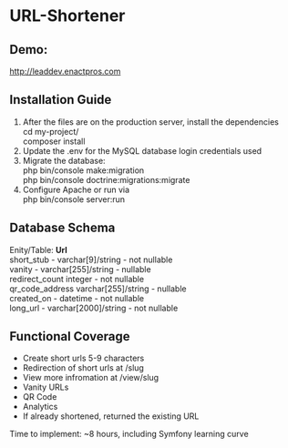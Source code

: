 # URL-Shortener

## Demo:
http://leaddev.enactpros.com

## Installation Guide
1. After the files are on the production server, install the dependencies <br>
cd my-project/  <br>
composer install <br>
2. Update the .env for the MySQL database login credentials used
3. Migrate the database:  <br>
 php bin/console make:migration <br>
 php bin/console doctrine:migrations:migrate <br>
4. Configure Apache or run via  <br>
php bin/console server:run <br>

## Database Schema
Enity/Table: **Url** <br>
short_stub  - varchar[9]/string - not nullable <br>
vanity - varchar[255]/string - nullable <br>
redirect_count integer - not nullable <br>
qr_code_address varchar[255]/string - nullable <br>
created_on - datetime - not nullable <br>
long_url - varchar[2000]/string - not nullable <br>

## Functional Coverage
* Create short urls 5-9 characters
* Redirection of short urls at /slug
* View more infromation at /view/slug
* Vanity URLs
* QR Code
* Analytics
* If already shortened, returned the existing URL

Time to implement: ~8 hours, including Symfony learning curve